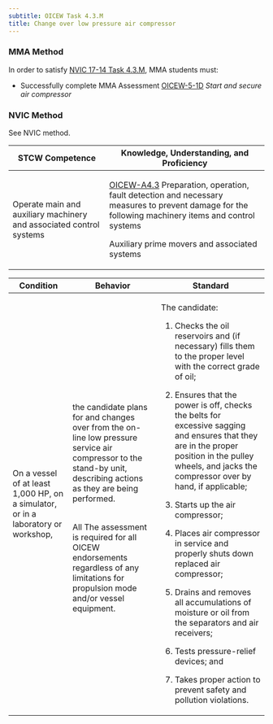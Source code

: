 ```yaml
---
subtitle: OICEW Task 4.3.M 
title: Change over low pressure air compressor
---
```



### MMA Method

In order to satisfy  [NVIC 17-14  Task  4.3.M]({{site.baseurl}}/assets/images/nvic-17-14.pdf), MMA students must:

* Successfully complete MMA Assessment [OICEW-5-1D]({{site.baseurl}}/assessments/Engine/OICEW-5-1D) *Start and secure air compressor*


### NVIC Method

<a onclick="togglevisibility('nvic_methods')" >See NVIC method.</a>

<div id='nvic_methods' class='hide'>

<table>
<thead>
<tr>
<th class='forty'> STCW Competence </th>
<th class='sixty'> Knowledge, Understanding, and Proficiency </th>
</tr>
</thead>




<tbody>
<tr><td markdown='1'>

Operate main and auxiliary machinery and associated control systems

</td><td markdown='1'>

[OICEW-A4.3](../../tables/31.html#OICEW-A4.3) Preparation, operation, fault detection and necessary measures to prevent damage for the following machinery items and control systems 

Auxiliary prime movers and associated systems

</td></tr>


</tbody>
</table>


<table>
<thead>
<tr><th class='twenty'>  Condition </th><th class='twenty'> Behavior </th><th  class='sixty'>Standard </th></tr>
</thead>
<tbody >



<tr><td markdown='1'>

On a vessel of at least 1,000 HP, on a simulator, or in a laboratory or workshop,

</td><td markdown='1'>

the candidate plans for and changes over from the on-line low pressure service air compressor to the stand-by unit, describing actions as they are being performed.

<br>

<div class="tooltip">All
<span class="tooltiptext">
The assessment is required for all OICEW endorsements regardless of any limitations for propulsion mode and/or vessel equipment.
</span>
</div>


</td><td markdown='1'>

The candidate:

1. Checks the oil reservoirs and (if necessary) fills them to the proper level with the correct grade of oil;

2. Ensures that the power is off, checks the belts for excessive sagging and ensures that they are in the proper position in the pulley wheels, and jacks the compressor over by hand, if applicable;

3. Starts up the air compressor;

4. Places air compressor in service and properly shuts down replaced air compressor;

5. Drains and removes all accumulations of moisture or oil from the separators and air receivers;

6. Tests pressure-relief devices; and

7. Takes proper action to prevent safety and pollution violations.

</td></tr>
</tbody>
</table>
</div>
